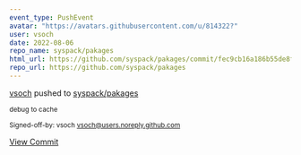 ```yaml
---
event_type: PushEvent
avatar: "https://avatars.githubusercontent.com/u/814322?"
user: vsoch
date: 2022-08-06
repo_name: syspack/pakages
html_url: https://github.com/syspack/pakages/commit/fec9cb16a186b55de8fd2eef2d2ec36321e020a2
repo_url: https://github.com/syspack/pakages
---
```


<a href='https://github.com/vsoch' target='_blank'>vsoch</a> pushed to <a href='https://github.com/syspack/pakages' target='_blank'>syspack/pakages</a>

<small>debug to cache

Signed-off-by: vsoch <vsoch@users.noreply.github.com></small>

<a href='https://github.com/syspack/pakages/commit/fec9cb16a186b55de8fd2eef2d2ec36321e020a2' target='_blank'>View Commit</a>